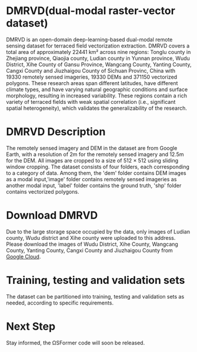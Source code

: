 # DMRVD(dual-modal raster-vector dataset)
DMRVD is an open-domain deep-learning-based dual-modal remote sensing dataset for terraced field vectorization extraction. DMRVD covers a total area of approximately 22441 km² across nine regions: Tonglu county in Zhejiang province, Qiaojia county, Ludian county in Yunnan province, Wudu District, Xihe County of Gansu Province, Wangcang County, Yanting County, Cangxi County and Jiuzhaigou County of Sichuan Provinc, China with 19330 remotely sensed imageries, 19330 DEMs and  371150  vectorized polygons. These research areas span different latitudes, have different climate types, and have varying natural geographic conditions and surface morphology, resulting in increased variability. These regions contain a rich variety of terraced fields with weak spatial correlation (i.e., significant spatial heterogeneity), which validates the generalizability of the research. 
# DMRVD Description
The remotely sensed imagery and DEM in the dataset are from Google Earth, with a resolution of 2m for the remotely sensed imagery and 12.5m for the DEM. All images are cropped to a size of 512 × 512 using sliding window cropping. The dataset consists of four folders, each corresponding to a category of data. Among them, the 'dem' folder contains DEM images as a modal input,'image' folder contains remotely sensed imageries as another modal input, 'label' folder contains the ground truth, 'shp' folder contains vectorized polygons. 
# Download DMRVD
Due to the large storage space occupied by the data, only images of Ludian county, Wudu district and Xihe county were uploaded to this address. Please download the images of  Wudu District, Xihe County, Wangcang County, Yanting County, Cangxi County and Jiuzhaigou County from [Google Cloud](https://drive.google.com/drive/folders/11F39NBdd9E385U47Gd1DYaLMWlr1TlFz).
# Training, testing and validation sets 
The dataset can be partitioned into training, testing and validation sets as needed, according to specific requirements.
# Next Step
Stay informed, the ΩSFormer code will soon be released.
